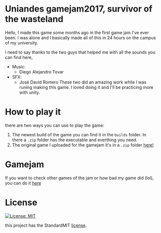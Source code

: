 # Uniandes gamejam2017, survivor of the wasteland
Hello, I made this game some months ago in the first game jam I've ever been. I was alone and I basically made all of this in 24 hours on the campus of my university.

I need to say thanks to the two guys that helped me with all the sounds you can find here,
* Music:
  * Diego Alejandro Tovar
* SFX:
  * José David Romero
These two did an amazing work while I was runing making this game. I loved doing it and I'll be practicing more with unity.
  
# How to play it
there are two ways you can use to play the game:
1. The newest build of the game you can find it in the `builds` folder. In there a `.zip` folder has the executable and everthing you need.
2. The original game I uploaded for the gamejam it's in a `.zip` folder [here!](https://gamejolt.com/games/Surivor/282621)

# Gamejam
If you want to check other games of the jam or how bad my game did (lol), you can do it [here](http://jams.gamejolt.io/gamejamuniandes2017/games?category=2131)

# License
[![License: MIT](https://img.shields.io/badge/License-MIT-yellow.svg)](https://opensource.org/licenses/MIT)

this project has the StandardMIT [license](https://github.com/cawolfkreo/gamejam2017-survivor/blob/master/LICENSE).
